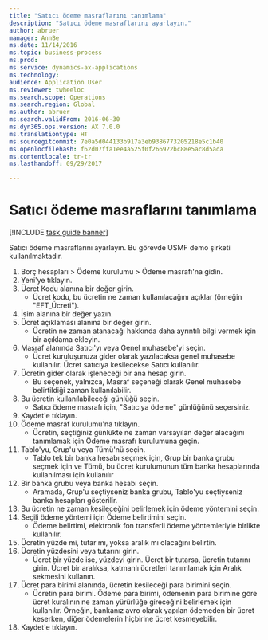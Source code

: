 ```yaml
--- 
title: "Satıcı ödeme masraflarını tanımlama"
description: "Satıcı ödeme masraflarını ayarlayın."
author: abruer
manager: AnnBe
ms.date: 11/14/2016
ms.topic: business-process
ms.prod: 
ms.service: dynamics-ax-applications
ms.technology: 
audience: Application User
ms.reviewer: twheeloc
ms.search.scope: Operations
ms.search.region: Global
ms.author: abruer
ms.search.validFrom: 2016-06-30
ms.dyn365.ops.version: AX 7.0.0
ms.translationtype: HT
ms.sourcegitcommit: 7e0a5d044133b917a3eb9386773205218e5c1b40
ms.openlocfilehash: f62d07ffa1ee4a525f0f266922bc88e5ac8d5ada
ms.contentlocale: tr-tr
ms.lasthandoff: 09/29/2017

---
```

# <a name="define-vendor-payment-fees"></a>Satıcı ödeme masraflarını tanımlama

[!INCLUDE [task guide banner](../../includes/task-guide-banner.md)]

Satıcı ödeme masraflarını ayarlayın. Bu görevde USMF demo şirketi kullanılmaktadır.

1. Borç hesapları > Ödeme kurulumu > Ödeme masrafı'na gidin.
2. Yeni'ye tıklayın.
3. Ücret Kodu alanına bir değer girin.
    * Ücret kodu, bu ücretin ne zaman kullanılacağını açıklar (örneğin "EFT_Ücreti").  
4. İsim alanına bir değer yazın.
5. Ücret açıklaması alanına bir değer girin.
    * Ücretin ne zaman atanacağı hakkında daha ayrıntılı bilgi vermek için bir açıklama ekleyin.  
6. Masraf alanında Satıcı'yı veya Genel muhasebe'yi seçin.
    * Ücret kuruluşunuza gider olarak yazılacaksa genel muhasebe kullanılır.  Ücret satıcıya kesilecekse Satıcı kullanılır.  
7. Ücretin gider olarak işleneceği bir ana hesap girin.
    * Bu seçenek, yalnızca, Masraf seçeneği olarak Genel muhasebe belirtildiği zaman kullanılabilir.  
8. Bu ücretin kullanılabileceği günlüğü seçin. 
    * Satıcı ödeme masrafı için, "Satıcıya ödeme" günlüğünü seçersiniz.  
9. Kaydet'e tıklayın.
10. Ödeme masraf kurulumu'na tıklayın.
    * Ücretin, seçtiğiniz günlükte ne zaman varsayılan değer alacağını tanımlamak için Ödeme masrafı kurulumuna geçin.  
11. Tablo'yu, Grup'u veya Tümü'nü seçin.
    * Tablo tek bir banka hesabı seçmek için, Grup bir banka grubu seçmek için ve Tümü, bu ücret kurulumunun tüm banka hesaplarında kullanılması için kullanılır  
12. Bir banka grubu veya banka hesabı seçin.
    * Aramada, Grup'u seçtiyseniz banka grubu, Tablo'yu seçtiyseniz banka hesapları gösterilir.  
13. Bu ücretin ne zaman kesileceğini belirlemek için ödeme yöntemini seçin.
14. Seçili ödeme yöntemi için Ödeme belirtimini seçin.
    * Ödeme belirtimi, elektronik fon transferli ödeme yöntemleriyle birlikte kullanılır.  
15. Ücretin yüzde mi, tutar mı, yoksa aralık mı olacağını belirtin.
16. Ücretin yüzdesini veya tutarını girin.
    * Ücret bir yüzde ise, yüzdeyi girin. Ücret bir tutarsa, ücretin tutarını girin. Ücret bir aralıksa, katmanlı ücretleri tanımlamak için Aralık sekmesini kullanın.  
17. Ücret para birimi alanında, ücretin kesileceği para birimini seçin.
    * Ücretin para birimi. Ödeme para birimi, ödemenin para birimine göre ücret kuralının ne zaman yürürlüğe gireceğini belirlemek için kullanılır. Örneğin, bankanız avro olarak yapılan ödemeden bir ücret keserken, diğer ödemelerin hiçbirine ücret kesmeyebilir.  
18. Kaydet'e tıklayın.


